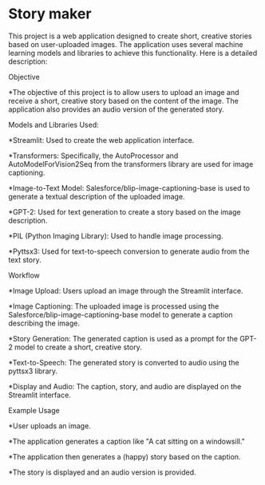 # Story maker

This project is a web application designed to create short, creative stories based on user-uploaded images. The application uses several machine learning models and libraries to achieve this functionality. Here is a detailed description:

Objective

*The objective of this project is to allow users to upload an image and receive a short, creative story based on the content of the image. The application also provides an audio version of the generated story.

Models and Libraries Used:

*Streamlit: Used to create the web application interface.

*Transformers: Specifically, the AutoProcessor and AutoModelForVision2Seq from the transformers library are used for image captioning.

*Image-to-Text Model: Salesforce/blip-image-captioning-base is used to generate a textual description of the uploaded image.

*GPT-2: Used for text generation to create a story based on the image description.

*PIL (Python Imaging Library): Used to handle image processing.

*Pyttsx3: Used for text-to-speech conversion to generate audio from the text story.


Workflow

*Image Upload: Users upload an image through the Streamlit interface.

*Image Captioning: The uploaded image is processed using the Salesforce/blip-image-captioning-base model to generate a caption describing the image.

*Story Generation: The generated caption is used as a prompt for the GPT-2 model to create a short, creative story.

*Text-to-Speech: The generated story is converted to audio using the pyttsx3 library.

*Display and Audio: The caption, story, and audio are displayed on the Streamlit interface.


Example Usage

*User uploads an image.

*The application generates a caption like "A cat sitting on a windowsill."

*The application then generates a (happy) story based on the caption.

*The story is displayed and an audio version is provided.

